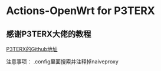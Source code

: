 # Actions-OpenWrt for P3TERX

## 感谢P3TERX大佬的教程

[P3TERX的Github地址](https://github.com/P3TERX/Actions-OpenWrt) 


注意事项：
.config里面搜索并注释掉naiveproxy
